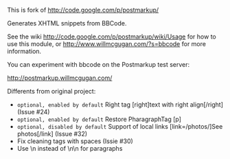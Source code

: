 This is fork of http://code.google.com/p/postmarkup/

Generates XHTML snippets from BBCode.

See the wiki http://code.google.com/p/postmarkup/wiki/Usage for how to use this module, or http://www.willmcgugan.com/?s=bbcode for more information.

You can experiment with bbcode on the Postmarkup test server:

http://postmarkup.willmcgugan.com/

Differents from original project:

 * `optional, enabled by default` Right tag [right]text with right align\[/right] (Issue #24)
 * `optional, enabled by default` Restore PharagraphTag [p]
 * `optional, disabled by default` Support of local links [link=/photos/]See photos\[/link] (Issue #32)
 * Fix cleaning tags with spaces (Issie #30)
 * Use \n instead of \n\n for paragraphs
